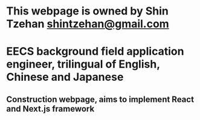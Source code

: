 # This webpage is owned by Shin Tzehan <shintzehan@gmail.com>
# EECS background field application engineer, trilingual of English, Chinese and Japanese
## Construction webpage, aims to implement React and Next.js framework
